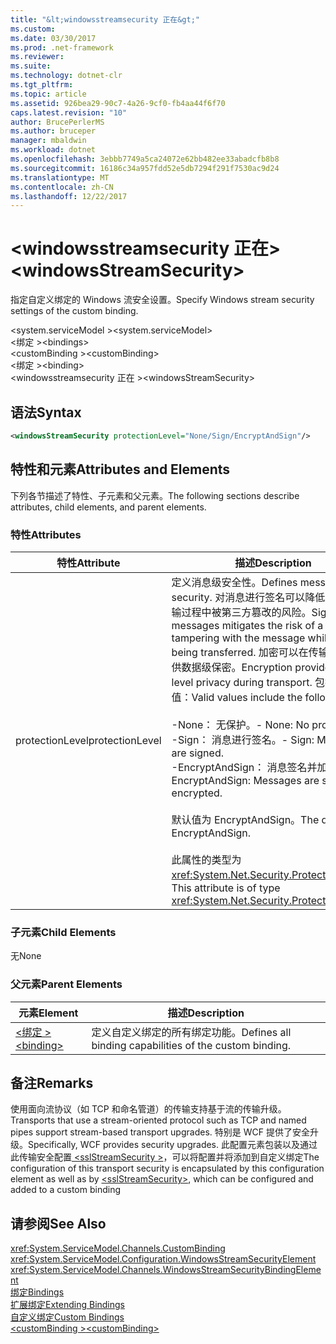 ```yaml
---
title: "&lt;windowsstreamsecurity 正在&gt;"
ms.custom: 
ms.date: 03/30/2017
ms.prod: .net-framework
ms.reviewer: 
ms.suite: 
ms.technology: dotnet-clr
ms.tgt_pltfrm: 
ms.topic: article
ms.assetid: 926bea29-90c7-4a26-9cf0-fb4aa44f6f70
caps.latest.revision: "10"
author: BrucePerlerMS
ms.author: bruceper
manager: mbaldwin
ms.workload: dotnet
ms.openlocfilehash: 3ebbb7749a5ca24072e62bb482ee33abadcfb8b8
ms.sourcegitcommit: 16186c34a957fdd52e5db7294f291f7530ac9d24
ms.translationtype: MT
ms.contentlocale: zh-CN
ms.lasthandoff: 12/22/2017
---
```

# <a name="ltwindowsstreamsecuritygt"></a><span data-ttu-id="91416-102">&lt;windowsstreamsecurity 正在&gt;</span><span class="sxs-lookup"><span data-stu-id="91416-102">&lt;windowsStreamSecurity&gt;</span></span>
<span data-ttu-id="91416-103">指定自定义绑定的 Windows 流安全设置。</span><span class="sxs-lookup"><span data-stu-id="91416-103">Specify Windows stream security settings of the custom binding.</span></span>  
  
 <span data-ttu-id="91416-104">\<system.serviceModel ></span><span class="sxs-lookup"><span data-stu-id="91416-104">\<system.serviceModel></span></span>  
<span data-ttu-id="91416-105">\<绑定 ></span><span class="sxs-lookup"><span data-stu-id="91416-105">\<bindings></span></span>  
<span data-ttu-id="91416-106">\<customBinding ></span><span class="sxs-lookup"><span data-stu-id="91416-106">\<customBinding></span></span>  
<span data-ttu-id="91416-107">\<绑定 ></span><span class="sxs-lookup"><span data-stu-id="91416-107">\<binding></span></span>  
<span data-ttu-id="91416-108">\<windowsstreamsecurity 正在 ></span><span class="sxs-lookup"><span data-stu-id="91416-108">\<windowsStreamSecurity></span></span>  
  
## <a name="syntax"></a><span data-ttu-id="91416-109">语法</span><span class="sxs-lookup"><span data-stu-id="91416-109">Syntax</span></span>  
  
```xml  
<windowsStreamSecurity protectionLevel="None/Sign/EncryptAndSign"/>  
```  
  
## <a name="attributes-and-elements"></a><span data-ttu-id="91416-110">特性和元素</span><span class="sxs-lookup"><span data-stu-id="91416-110">Attributes and Elements</span></span>  
 <span data-ttu-id="91416-111">下列各节描述了特性、子元素和父元素。</span><span class="sxs-lookup"><span data-stu-id="91416-111">The following sections describe attributes, child elements, and parent elements.</span></span>  
  
### <a name="attributes"></a><span data-ttu-id="91416-112">特性</span><span class="sxs-lookup"><span data-stu-id="91416-112">Attributes</span></span>  
  
|<span data-ttu-id="91416-113">特性</span><span class="sxs-lookup"><span data-stu-id="91416-113">Attribute</span></span>|<span data-ttu-id="91416-114">描述</span><span class="sxs-lookup"><span data-stu-id="91416-114">Description</span></span>|  
|---------------|-----------------|  
|<span data-ttu-id="91416-115">protectionLevel</span><span class="sxs-lookup"><span data-stu-id="91416-115">protectionLevel</span></span>|<span data-ttu-id="91416-116">定义消息级安全性。</span><span class="sxs-lookup"><span data-stu-id="91416-116">Defines message-level security.</span></span> <span data-ttu-id="91416-117">对消息进行签名可以降低该消息在传输过程中被第三方篡改的风险。</span><span class="sxs-lookup"><span data-stu-id="91416-117">Signing messages mitigates the risk of a third party tampering with the message while it is being transferred.</span></span> <span data-ttu-id="91416-118">加密可以在传输过程中提供数据级保密。</span><span class="sxs-lookup"><span data-stu-id="91416-118">Encryption provides data-level privacy during transport.</span></span> <span data-ttu-id="91416-119">包括以下有效值：</span><span class="sxs-lookup"><span data-stu-id="91416-119">Valid values include the following:</span></span><br /><br /> <span data-ttu-id="91416-120">-None： 无保护。</span><span class="sxs-lookup"><span data-stu-id="91416-120">-   None: No protection.</span></span><br /><span data-ttu-id="91416-121">-Sign： 消息进行签名。</span><span class="sxs-lookup"><span data-stu-id="91416-121">-   Sign: Messages are signed.</span></span><br /><span data-ttu-id="91416-122">-EncryptAndSign： 消息签名并加密。</span><span class="sxs-lookup"><span data-stu-id="91416-122">-   EncryptAndSign: Messages are signed and encrypted.</span></span><br /><br /> <span data-ttu-id="91416-123">默认值为 EncryptAndSign。</span><span class="sxs-lookup"><span data-stu-id="91416-123">The default is EncryptAndSign.</span></span><br /><br /> <span data-ttu-id="91416-124">此属性的类型为 <xref:System.Net.Security.ProtectionLevel>。</span><span class="sxs-lookup"><span data-stu-id="91416-124">This attribute is of type <xref:System.Net.Security.ProtectionLevel>.</span></span>|  
  
### <a name="child-elements"></a><span data-ttu-id="91416-125">子元素</span><span class="sxs-lookup"><span data-stu-id="91416-125">Child Elements</span></span>  
 <span data-ttu-id="91416-126">无</span><span class="sxs-lookup"><span data-stu-id="91416-126">None</span></span>  
  
### <a name="parent-elements"></a><span data-ttu-id="91416-127">父元素</span><span class="sxs-lookup"><span data-stu-id="91416-127">Parent Elements</span></span>  
  
|<span data-ttu-id="91416-128">元素</span><span class="sxs-lookup"><span data-stu-id="91416-128">Element</span></span>|<span data-ttu-id="91416-129">描述</span><span class="sxs-lookup"><span data-stu-id="91416-129">Description</span></span>|  
|-------------|-----------------|  
|[<span data-ttu-id="91416-130">\<绑定 ></span><span class="sxs-lookup"><span data-stu-id="91416-130">\<binding></span></span>](../../../../../docs/framework/misc/binding.md)|<span data-ttu-id="91416-131">定义自定义绑定的所有绑定功能。</span><span class="sxs-lookup"><span data-stu-id="91416-131">Defines all binding capabilities of the custom binding.</span></span>|  
  
## <a name="remarks"></a><span data-ttu-id="91416-132">备注</span><span class="sxs-lookup"><span data-stu-id="91416-132">Remarks</span></span>  
 <span data-ttu-id="91416-133">使用面向流协议（如 TCP 和命名管道）的传输支持基于流的传输升级。</span><span class="sxs-lookup"><span data-stu-id="91416-133">Transports that use a stream-oriented protocol such as TCP and named pipes support stream-based transport upgrades.</span></span> <span data-ttu-id="91416-134">特别是 WCF 提供了安全升级。</span><span class="sxs-lookup"><span data-stu-id="91416-134">Specifically, WCF provides security upgrades.</span></span> <span data-ttu-id="91416-135">此配置元素包装以及通过此传输安全配置[ \<sslStreamSecurity >](../../../../../docs/framework/configure-apps/file-schema/wcf/sslstreamsecurity.md)，可以将配置并将添加到自定义绑定</span><span class="sxs-lookup"><span data-stu-id="91416-135">The configuration of this transport security is encapsulated by this configuration element  as well as by [\<sslStreamSecurity>](../../../../../docs/framework/configure-apps/file-schema/wcf/sslstreamsecurity.md), which can be configured and added to a custom binding</span></span>  
  
## <a name="see-also"></a><span data-ttu-id="91416-136">请参阅</span><span class="sxs-lookup"><span data-stu-id="91416-136">See Also</span></span>  
 <xref:System.ServiceModel.Channels.CustomBinding>  
 <xref:System.ServiceModel.Configuration.WindowsStreamSecurityElement>  
 <xref:System.ServiceModel.Channels.WindowsStreamSecurityBindingElement>  
 [<span data-ttu-id="91416-137">绑定</span><span class="sxs-lookup"><span data-stu-id="91416-137">Bindings</span></span>](../../../../../docs/framework/wcf/bindings.md)  
 [<span data-ttu-id="91416-138">扩展绑定</span><span class="sxs-lookup"><span data-stu-id="91416-138">Extending Bindings</span></span>](../../../../../docs/framework/wcf/extending/extending-bindings.md)  
 [<span data-ttu-id="91416-139">自定义绑定</span><span class="sxs-lookup"><span data-stu-id="91416-139">Custom Bindings</span></span>](../../../../../docs/framework/wcf/extending/custom-bindings.md)  
 [<span data-ttu-id="91416-140">\<customBinding ></span><span class="sxs-lookup"><span data-stu-id="91416-140">\<customBinding></span></span>](../../../../../docs/framework/configure-apps/file-schema/wcf/custombinding.md)
